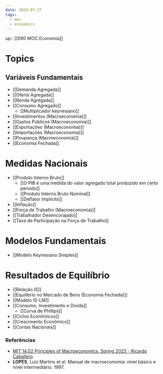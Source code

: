 ```yaml
---
date: 2024-07-27
tags:
  - moc
  - economics
---
```

up:: [[060 MOC Economia]]

# Topics
## Variáveis Fundamentais
- [[Demanda Agregada]]
- [[Oferta Agregada]]
- [[Renda Agregada]]
- [[Consumo Agregado]]
	- [[Multiplicador keynesiano]]
- [[Investimentos (Macroeconomia)]]
- [[Gastos Públicos (Macroeconomia)]]
- [[Exportações (Macroeconomia)]]
- [[Importações (Macroeconomia)]]
- [[Poupança (Macroeconomia)]]
- [[Economia Fechada]]

# Medidas Nacionais
- [[Produto Interno Bruto]]
	- [[O PIB é uma medida do valor agregado total produzido em certo período]]
	- [[Produto Interno Bruto Nominal]]
	- [[Deflator Implícito]]
- [[Inflação]]
- [[Força de Trabalho (Macroeconomia)]]
- [[Trabalhador Desencorajado]]
- [[Taxa de Participação na Força de Trabalho]]

# Modelos Fundamentais
- [[Modelo Keynesiano Simples]]

# Resultados de Equilíbrio
- [[Relação IS]]
- [[Equilíbrio no Mercado de Bens (Economia Fechada)]]
- [[Modelo IS-LM]]
- [[Consumo, Investimento e Dívida]]
	- [[Curva de Phillips]]
- [[Ciclos Econômicos]]
- [[Crescimento Econômico]]
- [[Contas Nacionais]]

### Referências
- [MIT 14.02 Principles of Macroeconomics, Spring 2023 - Ricardo Caballero](https://www.youtube.com/playlist?list=PLUl4u3cNGP62EXoZ4B3_Ob7lRRwpGQxkb)
- **LOPES**, Luiz Martins et al. Manual de macroeconomia: nível básico e nível intermediário. 1997.